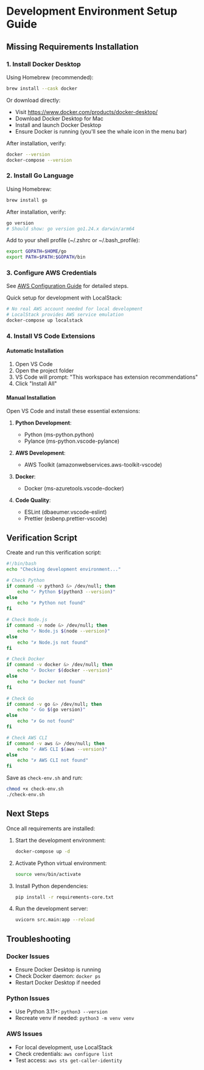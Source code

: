 # Development Environment Setup Guide

## Missing Requirements Installation

### 1. Install Docker Desktop

Using Homebrew (recommended):
```bash
brew install --cask docker
```

Or download directly:
- Visit https://www.docker.com/products/docker-desktop/
- Download Docker Desktop for Mac
- Install and launch Docker Desktop
- Ensure Docker is running (you'll see the whale icon in the menu bar)

After installation, verify:
```bash
docker --version
docker-compose --version
```

### 2. Install Go Language

Using Homebrew:
```bash
brew install go
```

After installation, verify:
```bash
go version
# Should show: go version go1.24.x darwin/arm64
```

Add to your shell profile (~/.zshrc or ~/.bash_profile):
```bash
export GOPATH=$HOME/go
export PATH=$PATH:$GOPATH/bin
```

### 3. Configure AWS Credentials

See [AWS Configuration Guide](./aws-configuration.md) for detailed steps.

Quick setup for development with LocalStack:
```bash
# No real AWS account needed for local development
# LocalStack provides AWS service emulation
docker-compose up localstack
```

### 4. Install VS Code Extensions

#### Automatic Installation
1. Open VS Code
2. Open the project folder
3. VS Code will prompt: "This workspace has extension recommendations"
4. Click "Install All"

#### Manual Installation
Open VS Code and install these essential extensions:

1. **Python Development**:
   - Python (ms-python.python)
   - Pylance (ms-python.vscode-pylance)

2. **AWS Development**:
   - AWS Toolkit (amazonwebservices.aws-toolkit-vscode)

3. **Docker**:
   - Docker (ms-azuretools.vscode-docker)

4. **Code Quality**:
   - ESLint (dbaeumer.vscode-eslint)
   - Prettier (esbenp.prettier-vscode)

## Verification Script

Create and run this verification script:

```bash
#!/bin/bash
echo "Checking development environment..."

# Check Python
if command -v python3 &> /dev/null; then
    echo "✓ Python $(python3 --version)"
else
    echo "✗ Python not found"
fi

# Check Node.js
if command -v node &> /dev/null; then
    echo "✓ Node.js $(node --version)"
else
    echo "✗ Node.js not found"
fi

# Check Docker
if command -v docker &> /dev/null; then
    echo "✓ Docker $(docker --version)"
else
    echo "✗ Docker not found"
fi

# Check Go
if command -v go &> /dev/null; then
    echo "✓ Go $(go version)"
else
    echo "✗ Go not found"
fi

# Check AWS CLI
if command -v aws &> /dev/null; then
    echo "✓ AWS CLI $(aws --version)"
else
    echo "✗ AWS CLI not found"
fi
```

Save as `check-env.sh` and run:
```bash
chmod +x check-env.sh
./check-env.sh
```

## Next Steps

Once all requirements are installed:

1. Start the development environment:
   ```bash
   docker-compose up -d
   ```

2. Activate Python virtual environment:
   ```bash
   source venv/bin/activate
   ```

3. Install Python dependencies:
   ```bash
   pip install -r requirements-core.txt
   ```

4. Run the development server:
   ```bash
   uvicorn src.main:app --reload
   ```

## Troubleshooting

### Docker Issues
- Ensure Docker Desktop is running
- Check Docker daemon: `docker ps`
- Restart Docker Desktop if needed

### Python Issues
- Use Python 3.11+: `python3 --version`
- Recreate venv if needed: `python3 -m venv venv`

### AWS Issues
- For local development, use LocalStack
- Check credentials: `aws configure list`
- Test access: `aws sts get-caller-identity`